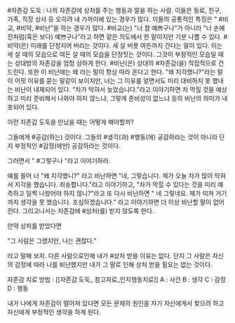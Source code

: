 #자존감 도둑 : 나의 자존감에 상처를 주는 행동과 말을 하는 사람. 이들은 동료, 친구, 가족, 직장 상사 등 오히려 내 가까이에 있는 경우가 많다. 
이들의 공통적인 특징은 " #비교, #비약, #비난"을 하는 경우가 많다.
#비교(는) "너 참 예쁘구나"가 아니라 "너 손예진처럼(혹은 보다) 예쁘구나"라고 하면 같은 의도에서 한 말이지만 기분 나쁠 수 있다.
#비약(은) 미래를 단정지어 버리는 것이다. 세 살 버릇 여든까지 간다는 말이 있다. 이는 세 살 때의 모습으로 여든 살 때의 모습을 단정짓는 것이다. 그것이 부정적인 모습일 때는 상대방의 자존감을 엄청 상하게 한다.
#비난(은) 상대의 #자존감(을) 직접적으로 건드린다. 또한 이 비난에는 왜 라는 말이 항상 따라 온다고 한다. "왜 지각했니?"라는 말이 어핏 이유를 묻는 말같이 보이지만, 너는 그 이유를 알면서도 미리 대비하지 못 했내는 비난이 내재되어 있다. "차가 막혀서 늦었습니다."라고 이야기하면 차 막힐 것을 예상하고 미리 준비해서 나와야 하지 않느냐, 그렇게 준비성이 없느냐 등의 비난의 의미가 내포되어 있다.

이런 자존감 도둑을 만났을 때는 어떻게 해야할까?

그들에게 #공감(하는) 것이다. 그들의 #생각(과) #행동(에) 공감하라는 것이 아니라 단지 부정적인 #감정(에만) 공감하라는 것이다.

그러면서 " #그렇구나 "라고 이야기하라.

예를 들어 너 "왜 지각했니?" 라고 비난하면 "네, 그렇습니다. 제가 오늘 차가 많이 막혀서 지각을 했습니다. 죄송합니다."라고 이야기하고, "차가 막힐 수 있다는 것을 미리 예측하고 일찍 나왔어야 하지 않니?"라고 또 다시 비난하면 " 네 그렇네요. 제가 미쳐 거기까지 생각을 못 했습니다. 조심하겠습니다." 라고 이야기하면 더 이상 비난할 말이 없어진다. 그리고나서는 자존감에 #상처(를) 받지 않도록 한다.


만약 상처를 받았다면

"그 사람은 그랬지만, 나는 괜찮다." 

라고 말해 보자. 다른 사람으로인해 내가 #상처 받을 이유는 없다. 단지 그 사람은 자신의 감정에 따라 나를 비난했지만 내가 그 말로 인해 상처 받을 필요는 없는 것이다.

자존감 치료 방법 : [[자존감 도둑_ 참고자료_인지행동치료]]
A : 사건 
B : 생각
C : 감정
D : 행동

내가 나에게 자존감이 떨어져 있다면 모든 문제의 원인을 자기 자신에게서 찾으려 하고 자신에게 부정적인 생각을 하게 된다.


